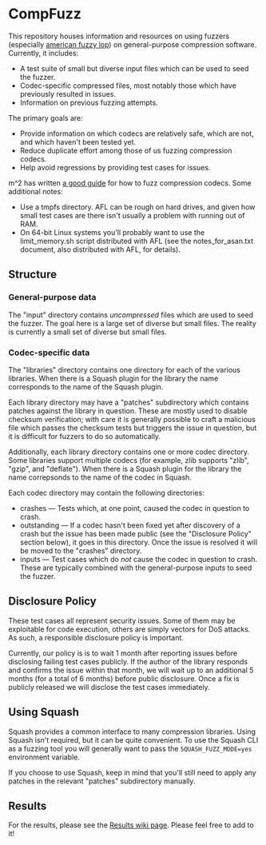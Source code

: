 # CompFuzz

This repository houses information and resources on using fuzzers
(especially [american fuzzy lop](http://lcamtuf.coredump.cx/afl/)) on
general-purpose compression software.  Currently, it includes:

* A test suite of small but diverse input files which can be used to
  seed the fuzzer.
* Codec-specific compressed files, most notably those which have
  previously resulted in issues.
* Information on previous fuzzing attempts.

The primary goals are:

* Provide information on which codecs are relatively safe, which are
  not, and which haven't been tested yet.
* Reduce duplicate effort among those of us fuzzing compression
  codecs.
* Help avoid regressions by providing test cases for issues.

m^2 has written
[a good guide](https://extrememoderate.wordpress.com/2015/11/16/fuzz-testing-compressors/)
for how to fuzz compression codecs.  Some additional notes:

* Use a tmpfs directory.  AFL can be rough on hard drives, and given
  how small test cases are there isn't usually a problem with running
  out of RAM.
* On 64-bit Linux systems you'll probably want to use the
  limit_memory.sh script distributed with AFL (see the
  notes_for_asan.txt document, also distributed with AFL, for
  details).

## Structure

### General-purpose data

The "input" directory contains *uncompressed* files which are used to
seed the fuzzer.  The goal here is a large set of diverse but small
files.  The reality is currently a small set of diverse but small
files.

### Codec-specific data

The "libraries" directory contains one directory for each of the
various libraries.  When there is a Squash plugin for the library the
name corresponds to the name of the Squash plugin.

Each library directory may have a "patches" subdirectory which
contains patches against the library in question.  These are mostly
used to disable checksum verification; with care it is generally
possible to craft a malicious file which passes the checksum tests but
triggers the issue in question, but it is difficult for fuzzers to do
so automatically.

Additionally, each library directory contains one or more codec
directory.  Some libraries support multiple codecs (for example, zlib
supports "zlib", "gzip", and "deflate").  When there is a Squash
plugin for the library the name correpsonds to the name of the codec
in Squash.

Each codec directory may contain the following directories:

* crashes — Tests which, at one point, caused the codec in question to
  crash.
* outstanding — If a codec hasn't been fixed yet after discovery of a
  crash but the issue has been made public (see the "Disclosure
  Policy" section below), it goes in this directory.  Once the issue
  is resolved it will be moved to the "crashes" directory.
* inputs — Test cases which do *not* cause the codec in question to
  crash.  These are typically combined with the general-purpose inputs
  to seed the fuzzer.

## Disclosure Policy

These test cases all represent security issues.  Some of them may be
exploitable for code execution, others are simply vectors for DoS
attacks.  As such, a responsible disclosure policy is important.

Currently, our policy is is to wait 1 month after reporting issues
before disclosing failing test cases publicly.  If the author of the
library responds and confirms the issue within that month, we will
wait up to an additional 5 months (for a total of 6 months) before
public disclosure.  Once a fix is publicly released we will disclose
the test cases immediately.

## Using Squash

Squash provides a common interface to many compression libraries.
Using Squash isn't required, but it can be quite convenient.  To use
the Squash CLI as a fuzzing tool you will generally want to pass the
`SQUASH_FUZZ_MODE=yes` environment variable.

If you choose to use Squash, keep in mind that you'll still need to
apply any patches in the relevant "patches" subdirectory manually.

## Results

For the results, please see the
[Results wiki page](https://github.com/nemequ/compfuzz/wiki/Results).
Please feel free to add to it!
